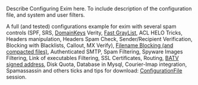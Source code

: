 Describe Configuring Exim here. To include description of the
configuration file, and system and user filters.

A full (and tested) configurations example for exim with several spam
controls (SPF, SRS, [DomainKeys](DomainKeys) Verity, [Fast
GrayList](FastGrayListMiniTutorial), ACL HELO Tricks, Headers
manipulation, Headers Spam Check, Sender/Recipient Verification,
Blocking with Blacklists, Callout, MX Verify), [Filename Blocking (and
compacted files)](ExiscanFilenameBlocking), Authenticated SMTP, Spam
Filtering, Spyware Images Filtering, Link of executables Filtering, SSL
Certificates, Routing, [BATV signed
address](BATV%20signed%20address), Disk Quota, Database in Mysql,
Courier-Imap integration, Spamassassin and others ticks and tips for
download: [ConfigurationFile](ConfigurationFile) session.
